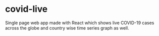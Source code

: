 # covid-live
Single page web app made with React which shows live COVID-19 cases across the globe and country wise time series graph as well.
